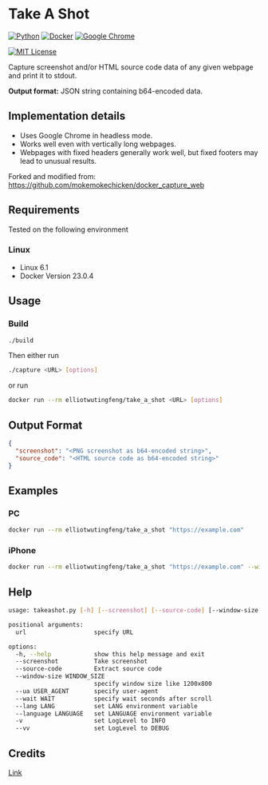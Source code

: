 # Take A Shot

[![Python](https://img.shields.io/badge/Python-FFD43B?style=for-the-badge&logo=python&logoColor=blue)](https://python.org)
[![Docker](https://img.shields.io/badge/Docker-2CA5E0?style=for-the-badge&logo=docker&logoColor=white)](https://docker.com)
[![Google Chrome](https://img.shields.io/badge/Google_chrome-4285F4?style=for-the-badge&logo=Google-chrome&logoColor=white)](https://google.com/chrome)

[![MIT License](https://img.shields.io/badge/LICENSE-MIT-GREEN?style=for-the-badge)](LICENSE)

Capture screenshot and/or HTML source code data of any given webpage and print it to stdout.

**Output format:** JSON string containing b64-encoded data.

## Implementation details

- Uses Google Chrome in headless mode.
- Works well even with vertically long webpages.
- Webpages with fixed headers generally work well, but fixed footers may lead to unusual results.

Forked and modified from: <https://github.com/mokemokechicken/docker_capture_web>

## Requirements

Tested on the following environment

### Linux

- Linux 6.1
- Docker Version 23.0.4

## Usage

### Build

```bash
./build
```

Then either run

```bash
./capture <URL> [options]
```

or run

```bash
docker run --rm elliotwutingfeng/take_a_shot <URL> [options]
```

## Output Format

```json
{
  "screenshot": "<PNG screenshot as b64-encoded string>",
  "source_code": "<HTML source code as b64-encoded string>"
}
```

## Examples

### PC

```bash
docker run --rm elliotwutingfeng/take_a_shot "https://example.com"
```

### iPhone

```bash
docker run --rm elliotwutingfeng/take_a_shot "https://example.com" --window-size 414x735 --ua 'Mozilla/5.0 (iPhone; CPU iPhone OS 11_0 like Mac OS X) AppleWebKit/604.1.38 (KHTML, like Gecko) Version/11.0 Mobile/15A372 Safari/604.1'
```

## Help

```bash
usage: takeashot.py [-h] [--screenshot] [--source-code] [--window-size WINDOW_SIZE] [--ua USER_AGENT] [--wait WAIT] [--lang LANG] [--language LANGUAGE] [-v] [--vv] url

positional arguments:
  url                   specify URL

options:
  -h, --help            show this help message and exit
  --screenshot          Take screenshot
  --source-code         Extract source code
  --window-size WINDOW_SIZE
                        specify window size like 1200x800
  --ua USER_AGENT       specify user-agent
  --wait WAIT           specify wait seconds after scroll
  --lang LANG           set LANG environment variable
  --language LANGUAGE   set LANGUAGE environment variable
  -v                    set LogLevel to INFO
  --vv                  set LogLevel to DEBUG
```

## Credits

[Link](CREDITS.md)

